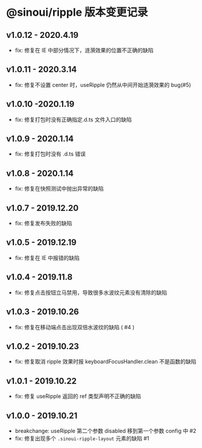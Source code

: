 # @sinoui/ripple 版本变更记录

## v1.0.12 - 2020.4.19

- fix: 修复在 IE 中部分情况下，涟漪效果的位置不正确的缺陷

## v1.0.11 - 2020.3.14

- fix: 修复不设置 center 时，useRipple 仍然从中间开始涟漪效果的 bug(#5)

## v1.0.10 -2020.1.19

- fix: 修复打包时没有正确指定.d.ts 文件入口的缺陷

## v1.0.9 - 2020.1.14

- fix: 修复打包时没有 .d.ts 错误

## v1.0.8 - 2020.1.14

- fix: 修复在快照测试中抛出异常的缺陷

## v1.0.7 - 2019.12.20

- fix: 修复发布失败的缺陷

## v1.0.5 - 2019.12.19

- fix: 修复在 IE 中报错的缺陷

## v1.0.4 - 2019.11.8

- fix: 修复点击按钮立马禁用，导致很多水波纹元素没有清除的缺陷

## v1.0.3 - 2019.10.26

- fix: 修复在移动端点击出现双倍水波纹的缺陷 ( #4 )

## v1.0.2 - 2019.10.23

- fix: 修复取消 ripple 效果时报 keyboardFocusHandler.clean 不是函数的缺陷

## v1.0.1 - 2019.10.22

- fix: 修复 useRipple 返回的 ref 类型声明不正确的缺陷

## v1.0.0 - 2019.10.21

- breakchange: useRipple 第二个参数 disabled 移到第一个参数 config 中 #2
- fix: 修复出现多个 `.sinoui-ripple-layout` 元素的缺陷 #1
